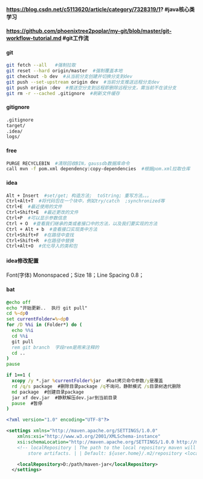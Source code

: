 #### https://blog.csdn.net/c5113620/article/category/7328319/1?  #java核心类学习
#### https://github.com/phoenixtree2poplar/my-git/blob/master/git-workflow-tutorial.md  #git工作流
#### git
```bash
git fetch --all   #强制拉取
git reset --hard origin/master  #强制覆盖本地
git checkout -b dev  #从当前分支创建并切换分支到dev
git push --set-upstream origin dev  #当前分支推送远程分支dev
git push origin :dev  #推送空分支到远程即删除远程分支，需当前不在该分支
git rm -r --cached .gitignore  #刷新文件缓存
```
#### gitignore
```bash
.gitignore
target/
.idea/
logs/
```
#### free
```bash
PURGE RECYCLEBIN  #清除回收BIN，gaussdb数据库命令
call mvn -f pom.xml dependency:copy-dependencies  #根据pom.xml拉取仓库
```
#### idea
```bash
Alt + Insert  #set/get; 构造方法;  toString; 重写方法。。。
Ctrl+Alt+T  #将代码包在一个块中，例如try/catch  ;synchronized等
Ctrl+E  #最近使用的文件
Ctrl+Shift+E  #最近更改的文件
Ctrl+P  #可以显示参数信息
Ctrl + O  #查看我们继承的类或者接口中的方法，以及我们要实现的方法
Ctrl + Alt + b  #查看接口实现类中方法
Ctrl+Shift+F  #在路径中查找
Ctrl+Shift+R  #在路径中替换
Ctrl+Alt+O  #优化导入的类和包
```
#### idea修改配置
Font(字体) Mononspaced；Size 18；Line Spacing 0.8；
#### bat
```bat
@echo off
echo "开始更新..  执行 git pull"
cd %~dp0
set currentFolder=%~dp0
for /D %%i in (Folder*) do ( 
  echo %%i
  cd %%i
  git pull
  rem git branch  字段rem是用来注释的
  cd ..
)
pause

if 1==1 (
  xcopy /y *.jar %currentFolder%jar  #bat拷贝命令参数/y是覆盖
  rd /q/s package  #删除目录package /q不询问，静默模式 /s目录树迭代删除
  md package  #创建目录package
  jar xf dev.jar  #静默解压dev.jar到当前目录
  pause  #暂停
)
```
```xml
<?xml version="1.0" encoding="UTF-8"?>

<settings xmlns="http://maven.apache.org/SETTINGS/1.0.0"
	xmlns:xsi="http://www.w3.org/2001/XMLSchema-instance"
	xsi:schemaLocation="http://maven.apache.org/SETTINGS/1.0.0 http://maven.apache.org/xsd/settings-1.0.0.xsd">
	<!-- localRepository | The path to the local repository maven will use to 
		store artifacts. | | Default: ${user.home}/.m2/repository <localRepository>/path/to/local/repo</localRepository> -->

	<localRepository>D:/path/maven-jar</localRepository>
  </settings>
  ```
